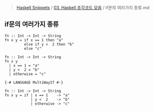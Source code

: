 > [Haskell Snippets](../README.md) / [03. Haskell 조각코드 모음](README.md) / if문의 여러가지 종류.md
## if문의 여러가지 종류
```
fn :: Int -> Int -> String
fn x y = if x == 1 then "a"
         else if y <  2 then "b"
         else "c"
```

```
fn :: Int -> Int -> String
fn x y
  | x == 1 = "a"
  | y <  2 = "b"
  | otherwise = "c"
```

```
{-# LANGUAGE MultiWayIf #-}

fn :: Int -> Int -> String
fn x y = if | x == 1    -> "a"
            | y <  2    -> "b"
            | otherwise -> "c"
```